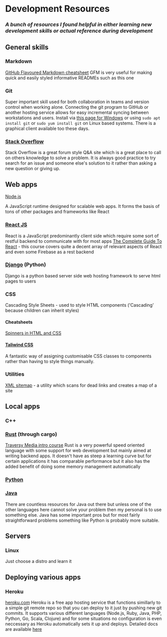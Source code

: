 # Development Resources

### *A bunch of resources I found helpful in either learning new development skills or actual reference during development*

## General skills
### Markdown
[GitHub Flavoured Markdown cheatsheet](https://github.com/adam-p/markdown-here/wiki/Markdown-Cheatsheet)
GFM is very useful for making quick and easily styled informative READMEs such as this one
### Git
Super important skill used for both collaboration in teams and version control when working alone. Connecting the git program to GitHub or another hosting service allows for easy incremental syncing between workstations and users.
Install via [this page for Windows](https://git-scm.com/download/win) or using ```sudo apt install git``` or ```sudo yum install git``` on Linux based systems. There is a graphical client available too these days.

### [Stack Overflow](https://stackoverflow.com/)
Stack Overflow is a great forum style Q&A site which is a great place to call on others knowledge to solve a problem. It is always good practice to try search for an issue and someone else's solution to it rather than asking a new question or giving up.
## Web apps

[Node.js](https://nodejs.org/)

A JavaScript runtime designed for scalable web apps. It forms the basis of tons of other packages and frameworks like React

### [React JS](https://reactjs.org/)
React is a JavaScript predominantly client side which require some sort of restful backend to communicate with for most apps
[The Complete Guide To React](https://www.udemy.com/course/react-the-complete-guide-incl-redux/) - this course covers quite a decent array of relevant aspects of React and even some Firebase as a rest backend

### [Django](https://www.djangoproject.com/) (Python)
Django is a python based server side web hosting framework to serve html pages to users
### CSS
Cascading Style Sheets - used to style HTML components ('Cascading' because children can inherit styles)
#### Cheatsheets
[Spinners in HTML and CSS](https://loading.io/css/)

#### [Taliwind CSS](https://tailwindcss.com/)
A fantastic way of assigning customisable CSS classes to components rather than having to style things manually.

### Utilities
[XML sitemap](https://www.xml-sitemaps.com/) - a utility which scans for dead links and creates a map of a site

## Local apps
### C++ 

### [Rust](https://www.rust-lang.org/) (through cargo)
[Traversy Media intro course](https://youtu.be/zF34dRivLOw)
Rust is a very powerful speed oriented language with some support for web development but mainly aimed at writing backend apps. It doesn't have as steep a learning curve but for certain applications it has comparable performance but it also has the added benefit of doing some memory management automatically

### [Python](https://www.python.org/)



### [Java](https://www.java.com/)
There are countless resources for Java out there but unless one of the other languages here cannot solve your problem then my personal is to use something else. Java has some important pros but for most fairly straightforward problems something like Python is probably more suitable.

## Servers
### Linux

Just choose a distro and learn it

## Deploying various apps
### Heroku
[heroku.com](https://dashboard.heroku.com/)
Heroku is a free app hosting service that functions simillarly to a simple git remote repo so that you can deploy to it just by pushing new git commits. It supports various different languages (Node.js, Ruby, Java, PHP, Python, Go, Scala, Clojure) and for some situations no configuration is even neccessary as Heroku automatically sets it up and deploys. Detailed docs are available [here](https://devcenter.heroku.com/)

